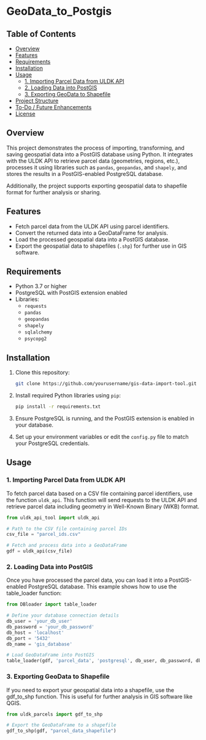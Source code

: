 # GeoData_to_Postgis

## Table of Contents
- [Overview](#overview)
- [Features](#features)
- [Requirements](#requirements)
- [Installation](#installation)
- [Usage](#usage)
  - [1. Importing Parcel Data from ULDK API](#1-importing-parcel-data-from-uldk-api)
  - [2. Loading Data into PostGIS](#2-loading-data-into-postgis)
  - [3. Exporting GeoData to Shapefile](#3-exporting-geodata-to-shapefile)
- [Project Structure](#project-structure)
- [To-Do / Future Enhancements](#to-do--future-enhancements)
- [License](#license)

## Overview

This project demonstrates the process of importing, transforming, and saving geospatial data into a PostGIS database using Python. It integrates with the ULDK API to retrieve parcel data (geometries, regions, etc.), processes it using libraries such as `pandas`, `geopandas`, and `shapely`, and stores the results in a PostGIS-enabled PostgreSQL database.

Additionally, the project supports exporting geospatial data to shapefile format for further analysis or sharing.

## Features

- Fetch parcel data from the ULDK API using parcel identifiers.
- Convert the returned data into a GeoDataFrame for analysis.
- Load the processed geospatial data into a PostGIS database.
- Export the geospatial data to shapefiles (`.shp`) for further use in GIS software.

## Requirements

- Python 3.7 or higher
- PostgreSQL with PostGIS extension enabled
- Libraries:
  - `requests`
  - `pandas`
  - `geopandas`
  - `shapely`
  - `sqlalchemy`
  - `psycopg2`

## Installation

1. Clone this repository:
    ```bash
    git clone https://github.com/yourusername/gis-data-import-tool.git
    ```

2. Install required Python libraries using `pip`:
    ```bash
    pip install -r requirements.txt
    ```

3. Ensure PostgreSQL is running, and the PostGIS extension is enabled in your database.

4. Set up your environment variables or edit the `config.py` file to match your PostgreSQL credentials.

## Usage

### 1. Importing Parcel Data from ULDK API

To fetch parcel data based on a CSV file containing parcel identifiers, use the function `uldk_api`. This function will send requests to the ULDK API and retrieve parcel data including geometry in Well-Known Binary (WKB) format.

```python
from uldk_api_tool import uldk_api

# Path to the CSV file containing parcel IDs
csv_file = "parcel_ids.csv"

# Fetch and process data into a GeoDataFrame
gdf = uldk_api(csv_file)
```

### 2. Loading Data into PostGIS

Once you have processed the parcel data, you can load it into a PostGIS-enabled PostgreSQL database. This example shows how to use the table_loader function:

```python
from DBloader import table_loader

# Define your database connection details
db_user = 'your_db_user'
db_password = 'your_db_password'
db_host = 'localhost'
db_port = '5432'
db_name = 'gis_database'

# Load GeoDataFrame into PostGIS
table_loader(gdf, 'parcel_data', 'postgresql', db_user, db_password, db_host, db_port, db_name)
```

### 3. Exporting GeoData to Shapefile

If you need to export your geospatial data into a shapefile, use the gdf_to_shp function. This is useful for further analysis in GIS software like QGIS.

```python
from uldk_parcels import gdf_to_shp

# Export the GeoDataFrame to a shapefile
gdf_to_shp(gdf, "parcel_data_shapefile")
```

###


